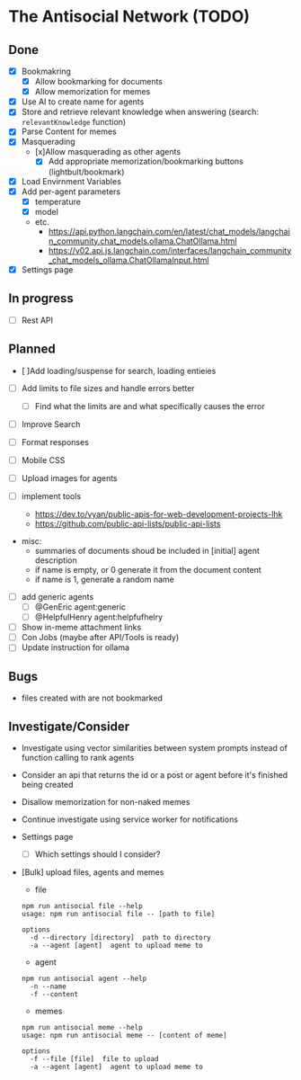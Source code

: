 # The Antisocial Network (TODO)

## Done

- [x] Bookmakring
  - [x] Allow bookmarking for documents
  - [x] Allow memorization for memes
- [x] Use AI to create name for agents
- [x] Store and retrieve relevant knowledge when answering (search: `relevantKnowledge` function)
- [x] Parse Content for memes
- [x] Masquerading
  - [x]Allow masquerading as other agents
    - [x] Add appropriate memorization/bookmarking buttons (lightbult/bookmark)
- [x] Load Envirnment Variables
- [x] Add per-agent parameters
  - [x] temperature
  - [x] model
  - etc.
    - https://api.python.langchain.com/en/latest/chat_models/langchain_community.chat_models.ollama.ChatOllama.html
    - https://v02.api.js.langchain.com/interfaces/langchain_community_chat_models_ollama.ChatOllamaInput.html
- [x] Settings page

## In progress

- [ ] Rest API

## Planned

- [ ]Add loading/suspense for search, loading entieies
- [ ] Add limits to file sizes and handle errors better
  - [ ] Find what the limits are and what specifically causes the error
- [ ] Improve Search
- [ ] Format responses
- [ ] Mobile CSS
- [ ] Upload images for agents

- [ ] implement tools
  - https://dev.to/vyan/public-apis-for-web-development-projects-lhk
  - https://github.com/public-api-lists/public-api-lists
- misc:
  - summaries of documents shoud be included in [initial] agent description
  - if name is empty, or 0 generate it from the document content
  - if name is 1, generate a random name
- [ ] add generic agents
  - [ ] @GenEric agent:generic
  - [ ] @HelpfulHenry agent:helpfufhelry
- [ ] Show in-meme attachment links
- [ ] Con Jobs (maybe after API/Tools is ready)
- [ ] Update instruction for ollama

## Bugs

- files created with are not bookmarked

## Investigate/Consider

- Investigate using vector similarities between system prompts instead of function calling to rank agents
- Consider an api that returns the id or a post or agent before it's finished being created
- Disallow memorization for non-naked memes
- Continue investigate using service worker for notifications
- Settings page

  - [ ] Which settings should I consider?

- [Bulk] upload files, agents and memes

  - file

  ```shell
  npm run antisocial file --help
  usage: npm run antisocial file -- [path to file]

  options
    -d --directory [directory]  path to directory
    -a --agent [agent]  agent to upload meme to
  ```

  - agent

  ```shell
  npm run antisocial agent --help
    -n --name
    -f --content
  ```

  - memes

  ```shell
  npm run antisocial meme --help
  usage: npm run antisocial meme -- [content of meme]

  options
    -f --file [file]  file to upload
    -a --agent [agent]  agent to upload meme to
  ```
